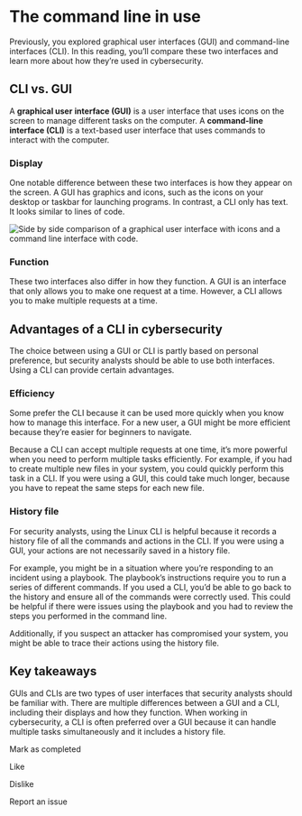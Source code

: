 # The command line in use

Previously, you explored graphical user interfaces (GUI) and command-line interfaces (CLI). In this reading, you’ll compare these two interfaces and learn more about how they’re used in cybersecurity.  

## CLI vs. GUI

A **graphical user** **interface (GUI)** is a user interface that uses icons on the screen to manage different tasks on the computer. A **command-line interface (CLI)** is a text-based user interface that uses commands to interact with the computer.

### Display

One notable difference between these two interfaces is how they appear on the screen. A GUI has graphics and icons, such as the icons on your desktop or taskbar for launching programs. In contrast, a CLI only has text. It looks similar to lines of code.

![Side by side comparison of a graphical user interface with icons and a command line interface with code.](https://d3c33hcgiwev3.cloudfront.net/imageAssetProxy.v1/jPiBzy6QRUC9BFKsrZSzXQ_9657c9ea0df1405aa8ba6fa1639f7bf1_Eq1sask98GT1PJWgAlVVsdoJ4BUZUA19gHHuvnwl9z5e3KfXeQ1vBp7IN8d19BsiN9mYkEWBY_x_jxXBN9NjvXa_fOEwuLWdr8JKi-Uk8ztLWl0Wm4PvLdipIryGpvtv-qMJ6WT6R2kDGXxSeF-ZJStysiZtPxlectb2JtueXryWq9cQ1Sy8YwTnUPwozg?expiry=1716768000000&hmac=pnG2CHLDF_YZJgO9eT3dqSZo1OIPOvIGYtrGa4O3SnM)

### **Function**

These two interfaces also differ in how they function. A GUI is an interface that only allows you to make one request at a time. However, a CLI allows you to make multiple requests at a time. 

## Advantages of a CLI in cybersecurity

The choice between using a GUI or CLI is partly based on personal preference, but security analysts should be able to use both interfaces. Using a CLI can provide certain advantages.

### Efficiency

Some prefer the CLI because it can be used more quickly when you know how to manage this interface. For a new user, a GUI might be more efficient because they’re easier for beginners to navigate.

Because a CLI can accept multiple requests at one time, it’s more powerful when you need to perform multiple tasks efficiently. For example, if you had to create multiple new files in your system, you could quickly perform this task in a CLI. If you were using a GUI, this could take much longer, because you have to repeat the same steps for each new file.

### History file

For security analysts, using the Linux CLI is helpful because it records a history file of all the commands and actions in the CLI. If you were using a GUI, your actions are not necessarily saved in a history file.

For example, you might be in a situation where you’re responding to an incident using a playbook. The playbook’s instructions require you to run a series of different commands. If you used a CLI, you’d be able to go back to the history and ensure all of the commands were correctly used. This could be helpful if there were issues using the playbook and you had to review the steps you performed in the command line.

Additionally, if you suspect an attacker has compromised your system, you might be able to trace their actions using the history file.

## Key takeaways

GUIs and CLIs are two types of user interfaces that security analysts should be familiar with. There are multiple differences between a GUI and a CLI, including their displays and how they function. When working in cybersecurity, a CLI is often preferred over a GUI because it can handle multiple tasks simultaneously and it includes a history file.

Mark as completed

Like

Dislike

Report an issue